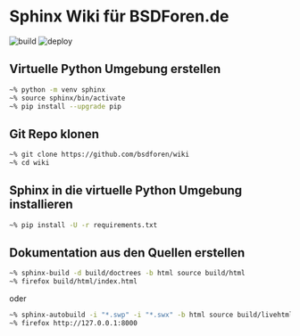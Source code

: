 # Sphinx Wiki für BSDForen.de

![build](https://github.com/bsdforen/wiki/workflows/build/badge.svg)
![deploy](https://github.com/bsdforen/wiki/workflows/deploy/badge.svg)

## Virtuelle Python Umgebung erstellen

~~~bash
~% python -m venv sphinx
~% source sphinx/bin/activate
~% pip install --upgrade pip
~~~

## Git Repo klonen

~~~bash
~% git clone https://github.com/bsdforen/wiki
~% cd wiki
~~~

## Sphinx in die virtuelle Python Umgebung installieren

~~~bash
~% pip install -U -r requirements.txt
~~~

## Dokumentation aus den Quellen erstellen

~~~bash
~% sphinx-build -d build/doctrees -b html source build/html
~% firefox build/html/index.html
~~~

oder

~~~bash
~% sphinx-autobuild -i "*.swp" -i "*.swx" -b html source build/livehtml
~% firefox http://127.0.0.1:8000
~~~
